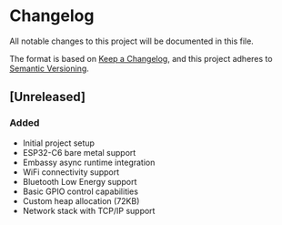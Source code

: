 # Changelog

All notable changes to this project will be documented in this file.

The format is based on [Keep a Changelog](https://keepachangelog.com/en/1.0.0/),
and this project adheres to [Semantic Versioning](https://semver.org/spec/v2.0.0.html).

## [Unreleased]

### Added
- Initial project setup
- ESP32-C6 bare metal support
- Embassy async runtime integration
- WiFi connectivity support
- Bluetooth Low Energy support
- Basic GPIO control capabilities
- Custom heap allocation (72KB)
- Network stack with TCP/IP support